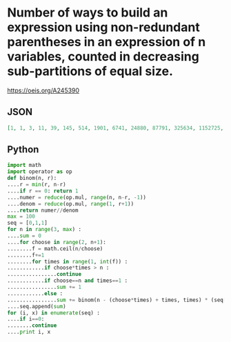 # Number of ways to build an expression using non\-redundant parentheses in an expression of n variables, counted in decreasing sub\-partitions of equal size\.
https://oeis.org/A245390
## JSON
```JSON
[1, 1, 3, 11, 39, 145, 514, 1901, 6741, 24880, 87791, 325634, 1152725, 4251234, 15052387, 55750323, 197031808, 729360141, 2579285955, 9539017676, 33822222227, 124889799518, 440743675148, 1635528366655, 5790967247863, 21360573026444, 75643815954959, 280096917425535]
```
## Python
```Python
import math
import operator as op
def binom(n, r):
....r = min(r, n-r)
....if r == 0: return 1
....numer = reduce(op.mul, range(n, n-r, -1))
....denom = reduce(op.mul, range(1, r+1))
....return numer//denom
max = 100
seq = [0,1,1]
for n in range(3, max) :
....sum = 0
....for choose in range(2, n+1):
........f = math.ceil(n/choose)
........f+=1
........for times in range(1, int(f)) :
............if choose*times > n :
................continue
............if choose==n and times==1 :
................sum += 1
............else :
................sum += binom(n - (choose*times) + times, times) * (seq[choose]**times)
....seq.append(sum)
for (i, x) in enumerate(seq) :
....if i==0:
........continue
....print i, x
```
